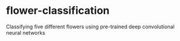 # flower-classification
Classifying five different flowers using pre-trained deep convolutional neural networks
